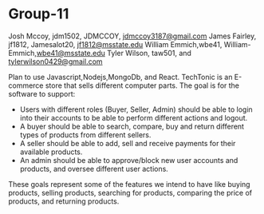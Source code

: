 # Group-11
Josh Mccoy, jdm1502, JDMCCOY, jdmccoy3187@gmail.com
James Fairley, jf1812, Jamesalot20, jf1812@msstate.edu
William Emmich,wbe41, William-Emmich,wbe41@msstate.edu
Tyler Wilson, taw501, and tylerwilson0429@gmail.com

Plan to use Javascript,Nodejs,MongoDb, and React. TechTonic is an E-commerce store that sells different computer parts. The goal is for the software to support: 
- Users  with  different  roles  (Buyer,  Seller,  Admin)  should  be  able  to  login  into  their 
accounts to be able to perform different actions and logout. 
- A buyer should be able to search, compare, buy and return different types of products 
from different sellers. 
- A seller should be able to add, sell and receive payments for their available products. 
- An admin should be able to approve/block  new  user  accounts  and  products,  and 
oversee different user actions.

These goals represent some of the features we intend to have like buying products, selling products, searching for products, comparing the price of products, and returning products.
